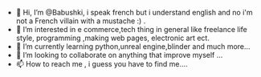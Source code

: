 - 👋 Hi, I’m @Babushki, i speak french but i understand english and no i'm not a French villain with a mustache :) .
- 👀 I’m interested in e commerce,tech thing in general like freelance life style, programming ,making web pages, electronic art ect.
- 🌱 I’m currently learning python,unreal engine,blinder and much more...
- 💞️ I’m looking to collaborate on anything that improve myself ...
- 📫 How to reach me , i guess you have to find me....

<!---
Babushki/Babushki is a ✨ special ✨ repository because its `README.md` (this file) appears on your GitHub profile.
You can click the Preview link to take a look at your changes.
--->

